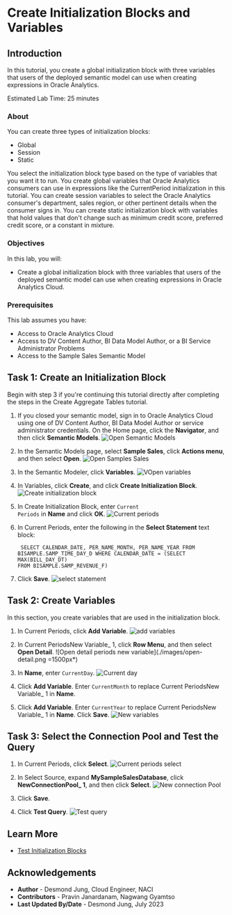 # Create Initialization Blocks and Variables

## Introduction

In this tutorial, you create a global initialization block with three variables that users of the deployed semantic model can use when creating expressions in Oracle Analytics.


Estimated Lab Time: 25 minutes

### About

You can create three types of initialization blocks:

* Global
* Session
* Static

You select the initialization block type based on the type of variables that you want it to run. You create global variables that Oracle Analytics consumers can use in expressions like the CurrentPeriod initialization in this tutorial. You can create session variables to select the Oracle Analytics consumer's department, sales region, or other pertinent details when the consumer signs in. You can create static initialization block with variables that hold values that don't change such as minimum credit score, preferred credit score, or a constant in mixture.

### Objectives

In this lab, you will:
* Create a global initialization block with three variables that users of the deployed semantic model can use when creating expressions in Oracle Analytics Cloud.

### Prerequisites

This lab assumes you have:
* Access to Oracle Analytics Cloud
* Access to DV Content Author, BI Data Model Author, or a BI Service Administrator Problems
* Access to the Sample Sales Semantic Model


## Task 1: Create an Initialization Block

Begin with step 3 if you're continuing this tutorial directly after completing the steps in the Create Aggregate Tables tutorial.

1. If you closed your semantic model, sign in to Oracle Analytics Cloud using one of DV Content Author, BI Data Model Author or service administrator credentials. On the Home page, click the **Navigator**, and then click **Semantic Models**.
    ![Open Semantic Models](./images/semantic-models.png)
2. In the Semantic Models page, select **Sample Sales**, click **Actions menu**, and then select **Open**.
    ![Open Samples Sales](./images/open-sample-sales.png)
3. In the Semantic Modeler, click **Variables**.
    ![VOpen variables](./images/variables.png)
4. In Variables, click **Create**, and click **Create Initialization Block**.
    ![Create initialization block](./images/create-initialization-block.png)
5. In Create Initialization Block, enter <code>Current Periods</code> in **Name** and click **OK**.
    ![Current periods](./images/current-periods.png)
6. In Current Periods, enter the following in the **Select Statement** text block:

    <code> SELECT CALENDAR_DATE, PER_NAME_MONTH, PER_NAME_YEAR FROM BISAMPLE.SAMP_TIME_DAY_D WHERE CALENDAR_DATE = (SELECT MAX(BILL_DAY_DT) FROM BISAMPLE.SAMP_REVENUE_F)</code>

7. Click **Save**.
    ![select statement](./images/current-per-select-statement.png)
## Task 2: Create Variables

In this section, you create variables that are used in the initialization block.

1. In Current Periods, click **Add Variable**.
    ![add variables](./images/add-variable.png)
2. In Current PeriodsNew Variable_ 1, click **Row Menu**, and then select **Open Detail**.
    ![Open detail periods new variable](./images/open-detail.png =1500px*)
3. In **Name**, enter <code>CurrentDay</code>.
    ![Current day](./images/currentday.png)
4. Click **Add Variable**. Enter <code>CurrentMonth</code> to replace Current PeriodsNew Variable_ 1 in **Name**.

5. Click **Add Variable**. Enter <code>CurrentYear</code> to replace Current PeriodsNew Variable_ 1 in **Name**. Click **Save**.
    ![New variables](./images/new-variables.png)

## Task 3: Select the Connection Pool and Test the Query

1. In Current Periods, click **Select**.
    ![Current periods select](./images/current-period-select.png)
2. In Select Source, expand **MySampleSalesDatabase**, click **NewConnectionPool_ 1**, and then click **Select**.
    ![New connection Pool](./images/new-connection-pool.png)
3. Click **Save**.

4. Click **Test Query**.
    ![Test query](./images/test-query.png)

## Learn More
* [Test Initialization Blocks](https://docs.oracle.com/en/cloud/paas/analytics-cloud/acmdg/create-and-configure-initialization-blocks.html#GUID-3CDC1C17-01F1-4EAC-BBCB-757487820ED9)

## Acknowledgements
* **Author** - Desmond Jung, Cloud Engineer, NACI
* **Contributors** - Pravin Janardanam, Nagwang Gyamtso
* **Last Updated By/Date** - Desmond Jung, July 2023

